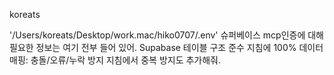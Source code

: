 koreats

'/Users/koreats/Desktop/work.mac/hiko0707/.env' 슈퍼베이스 mcp인증에 대해 필요한 정보는 여기 전부 들어 있어. Supabase 테이블 구조 준수 지침에 100% 데이터 매핑: 충돌/오류/누락 방지 지침에서 중복 방지도 추가해줘.
